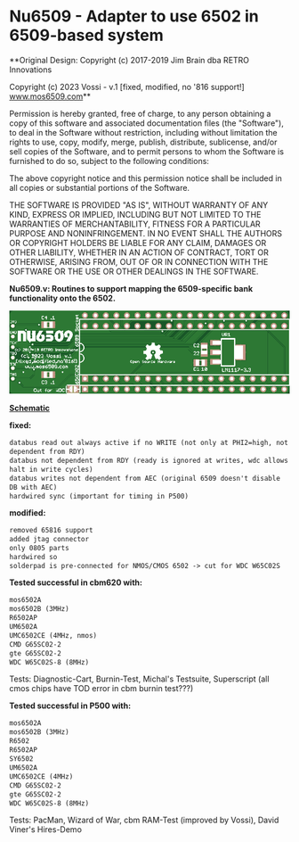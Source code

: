 # Nu6509 - Adapter to use 6502 in 6509-based system

**Original Design: Copyright (c) 2017-2019 Jim Brain dba RETRO Innovations

Copyright (c) 2023 Vossi - v.1
[fixed, modified, no '816 support!]
www.mos6509.com**

Permission is hereby granted, free of charge, to any person obtaining a copy
of this software and associated documentation files (the "Software"), to deal
in the Software without restriction, including without limitation the rights
to use, copy, modify, merge, publish, distribute, sublicense, and/or sell
copies of the Software, and to permit persons to whom the Software is
furnished to do so, subject to the following conditions:

The above copyright notice and this permission notice shall be included in all
copies or substantial portions of the Software.

THE SOFTWARE IS PROVIDED "AS IS", WITHOUT WARRANTY OF ANY KIND, EXPRESS OR
IMPLIED, INCLUDING BUT NOT LIMITED TO THE WARRANTIES OF MERCHANTABILITY,
FITNESS FOR A PARTICULAR PURPOSE AND NONINFRINGEMENT. IN NO EVENT SHALL THE
AUTHORS OR COPYRIGHT HOLDERS BE LIABLE FOR ANY CLAIM, DAMAGES OR OTHER
LIABILITY, WHETHER IN AN ACTION OF CONTRACT, TORT OR OTHERWISE, ARISING FROM,
OUT OF OR IN CONNECTION WITH THE SOFTWARE OR THE USE OR OTHER DEALINGS IN THE
SOFTWARE.

**Nu6509.v: Routines to support mapping the 6509-specific bank functionality onto the 6502.**

![NU6509 photo](https://github.com/vossi1/nu6509/blob/master/nu6509_vossi_v1_pcb.png)
    
**[Schematic](https://github.com/vossi1/nu6509/blob/master/Nu6509_vossi_v1.png)**

**fixed:**

	databus read out always active if no WRITE (not only at PHI2=high, not dependent from RDY)
	databus not dependent from RDY (ready is ignored at writes, wdc allows halt in write cycles)
	databus writes not dependent from AEC (original 6509 doesn't disable DB with AEC)
	hardwired sync (important for timing in P500)

**modified:**

	removed 65816 support
	added jtag connector
	only 0805 parts
	hardwired so
	solderpad is pre-connected for NMOS/CMOS 6502 -> cut for WDC W65C02S

**Tested successful in cbm620 with:**

	mos6502A
	mos6502B (3MHz)
	R6502AP
	UM6502A
	UMC6502CE (4MHz, nmos)
	CMD G65SC02-2
	gte G65SC02-2
	WDC W65C02S-8 (8MHz)

Tests: Diagnostic-Cart, Burnin-Test, Michal's Testsuite, Superscript
	(all cmos chips have TOD error in cbm burnin test???)

**Tested successful in P500 with:**

	mos6502A
	mos6502B (3MHz)
	R6502
	R6502AP
	SY6502
	UM6502A
	UMC6502CE (4MHz)
	CMD G65SC02-2
	gte G65SC02-2
	WDC W65C02S-8 (8MHz)

Tests: PacMan, Wizard of War, cbm RAM-Test (improved by Vossi), David Viner's Hires-Demo 